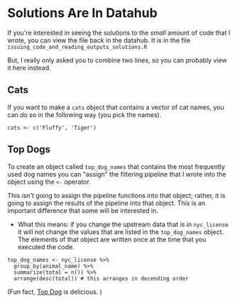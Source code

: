 # Solutions Are In Datahub 

If you're interested in seeing the solutions to the _small_ amount of code that I wrote, you can view the file back in the datahub. It is in the file `issuing_code_and_reading_outputs_solutions.R` 

But, I really only asked you to combine two lines, so you can probably view it here instead.  

## Cats 
If you want to make a `cats` object that contains a vector of cat names, you can do so in the following way (you pick the names). 

```
cats <- c('Fluffy', 'Tiger')
```

## Top Dogs 

To create an object called `top_dog_names` that contains the most frequently used dog names you can "assign" the filtering pipeline that I wrote into the object using the `<-` operator.

This _isn't_ going to assign the pipeline functions into that object; rather, it is going to assign the results of the pipeline into that object. This is an important difference that some will be interested in. 

- What this means: if you change the upstream data that is in `nyc_license` it will not change the values that are listed in the `top_dog_names` object. The elements of that object are written once at the time that you executed the code. 

```
top_dog_names <- nyc_license %>% 
  group_by(animal_name) %>% 
  summarize(total = n()) %>% 
  arrange(desc(total)) # this arranges in decending order 
```

(Fun fact, [Top Dog](http://www.topdoghotdogs.com) is delicious. )
